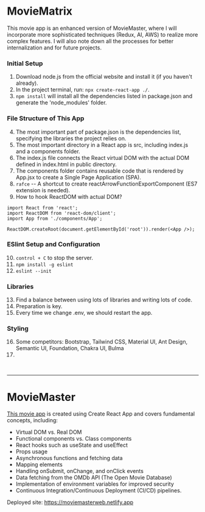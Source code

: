 # MovieMatrix

This movie app is an enhanced version of MovieMaster, where I will incorporate more sophisticated techniques (Redux, AI, AWS) to realize more complex features. I will also note down all the processes for better internalization and for future projects.


### Initial Setup
1. Download node.js from the official website and install it (if you haven't already).
2. In the project terminal, run: `npx create-react-app ./`.
3. `npm install` will install all the dependencies listed in package.json and generate the 'node_modules' folder.


### File Structure of This App
4. The most important part of package.json is the dependencies list, specifying the libraries the project relies on. 
5. The most important directory in a React app is src, including index.js and a components folder. 
6. The index.js file connects the React virtual DOM with the actual DOM defined in index.html in public directory. 
7. The components folder contains reusable code that is rendered by App.jsx to create a Single Page Application (SPA).
8. `rafce` -- A shortcut to create reactArrowFunctionExportComponent (ES7 extension is needed).
9. How to hook ReactDOM with actual DOM?
```
import React from 'react';
import ReactDOM from 'react-dom/client';
import App from './components/App';

ReactDOM.createRoot(document.getElementById('root')).render(<App />);
```


### ESlint Setup and Configuration
10. `control + C` to stop the server.
11. `npm install -g eslint`
12. `eslint --init`


### Libraries
13. Find a balance between using lots of libraries and writing lots of code.
14. Preparation is key.
15. Every time we change .env, we should restart the app.


### Styling
16. Some competitors: Bootstrap, Tailwind CSS, Material UI, Ant Design, Semantic UI, Foundation, Chakra UI, Bulma
17. 


<br />

--------------------------

# MovieMaster

[This movie app](https://moviemasterweb.netlify.app) is created using Create React App and covers fundamental concepts, including:

- Virtual DOM vs. Real DOM
- Functional components vs. Class components
- React hooks such as useState and useEffect
- Props usage
- Asynchronous functions and fetching data
- Mapping elements
- Handling onSubmit, onChange, and onClick events
- Data fetching from the OMDb API (The Open Movie Database)
- Implementation of environment variables for improved security
- Continuous Integration/Continuous Deployment (CI/CD) pipelines.

Deployed site: https://moviemasterweb.netlify.app


<br />

